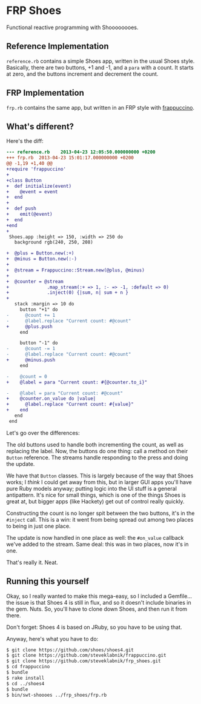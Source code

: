 FRP Shoes
=========

Functional reactive programming with Shoooooooes.

Reference Implementation
------------------------

`reference.rb` contains a simple Shoes app, written in the usual Shoes style.
Basically, there are two buttons, +1 and -1, and a `para` with a count. It
starts at zero, and the buttons increment and decrement the count.

FRP Implementation
------------------
`frp.rb` contains the same app, but written in an FRP style with [frappuccino](https://github.com/steveklabnik/frappuccino).

What's different?
-----------------

Here's the diff:

```diff
--- reference.rb	2013-04-23 12:05:50.000000000 +0200
+++ frp.rb	2013-04-23 15:01:17.000000000 +0200
@@ -1,19 +1,40 @@
+require 'frappuccino'
+
+class Button
+  def initialize(event)
+    @event = event
+  end
+
+  def push
+    emit(@event)
+  end
+end
+
 Shoes.app :height => 150, :width => 250 do
   background rgb(240, 250, 208)

+  @plus = Button.new(:+)
+  @minus = Button.new(:-)
+
+  @stream = Frappuccino::Stream.new(@plus, @minus)
+
+  @counter = @stream
+              .map_stream(:+ => 1, :- => -1, :default => 0)
+              .inject(0) {|sum, n| sum + n }
+
   stack :margin => 10 do
     button "+1" do
-      @count += 1
-      @label.replace "Current count: #@count"
+      @plus.push
     end

     button "-1" do
-      @count -= 1
-      @label.replace "Current count: #@count"
+      @minus.push
     end

-    @count = 0
+    @label = para "Current count: #{@counter.to_i}"

-    @label = para "Current count: #@count"
+    @counter.on_value do |value|
+      @label.replace "Current count: #{value}"
+    end
   end
 end
```

Let's go over the differences:

The old buttons used to handle both incrementing the count, as well as
replacing the label. Now, the buttons do one thing: call a method on their
`Button` reference. The streams handle responding to the press and doing
the update.

We have that `Button` classes. This is largely because of the way that
Shoes works; I _think_ I could get away from this, but in larger GUI apps
you'll have pure Ruby models anyway; putting logic into the UI stuff is
a general antipattern. It's nice for small things, which is one of the things
Shoes is great at, but bigger apps (like Hackety) get out of control really
quickly.

Constructing the count is no longer spit between the two buttons, it's in the
`#inject` call. This is a win: it went from being spread out among two places
to being in just one place.

The update is now handled in one place as well: the `#on_value` callback we've
added to the stream. Same deal: this was in two places, now it's in one.

That's really it. Neat.

Running this yourself
---------------------

Okay, so I really wanted to make this mega-easy, so I included a
Gemfile... the issue is that Shoes 4 is still in flux, and so it
doesn't include binaries in the gem. Nuts. So, you'll have to
clone down Shoes, and then run it from there. 

Don't forget: Shoes 4 is based on JRuby, so you have to be
using that.

Anyway, here's what you have to do:

```bash
$ git clone https://github.com/shoes/shoes4.git
$ git clone https://github.com/steveklabnik/frappuccino.git
$ git clone https://github.com/steveklabnik/frp_shoes.git
$ cd frappuccino
$ bundle
$ rake install
$ cd ../shoes4
$ bundle
$ bin/swt-shoooes ../frp_shoes/frp.rb
```
